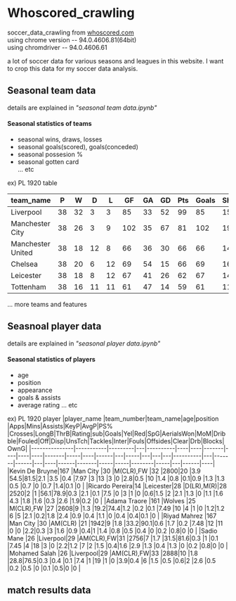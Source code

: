 # Whoscored_crawling
soccer_data_crawling from [whoscored.com](http://whoscored.com)  
using chrome version --  94.0.4606.81(64bit)  
using chromdriver -- 94.0.4606.61

a lot of soccer data for various seasons and leagues in this website.
I want to crop this data for my soccer data analysis.

## Seasonal team data
details are explained in *"seasonal team data.ipynb"* 

#### Seasonal statistics of teams
  - seasonal wins, draws, losses
  - seasonal goals(scored), goals(conceded)  
  - seasonal possesion %
  - seasonal gotten card  
... etc

ex) PL 1920 table

|team_name        |P  |W        |D  |L         |GF |GA  |GD |Pts|Goals|Shotspg|Yellow|Red|Poss%|Pass%|A_Won|Rating|Shotedpg|Tacklespg|Interceptpg|Foulspg|Offsidespg|ShotsOTpg|Dribblespg|Fouledpg|
|-----------------|---|---------|---|----------|---|----|---|---|-----|-------|------|---|-----|-----|-----|------|--------|---------|-----------|-------|----------|-----------|----------|--------|
|Liverpool        |38 |32       |3  |3         |85 |33  |52 |99 |85   |15.6   |38    |1  |59.6 |84.3 |17.6 |6.94  |9       |14.5     |9.3        |8.7    |1.4       |6.1       |10.2      |7.7     |
|Manchester City  |38 |26       |3  |9         |102|35  |67 |81 |102  |19.6   |60    |4  |62.6 |89.3 |13.6 |7.05  |7.4     |13.5     |9.3        |9.5    |1.8       |7         |12.8      |7.8     |
|Manchester United|38 |18       |12 |8         |66 |36  |30 |66 |66   |14.3   |73    |0  |54.6 |83.6 |15   |6.83  |10.3    |15.3     |9.9        |11.1   |1.5       |5.7       |11.7      |11.2    |
|Chelsea          |38 |20       |6  |12        |69 |54  |15 |66 |69   |16.4   |60    |0  |57.9 |85.2 |18.7 |6.86  |8.5     |16.8     |12.1       |10.2   |1.7       |5.9       |12.1      |10.1    |
|Leicester        |38 |18       |8  |12        |67 |41  |26 |62 |67   |14.2   |41    |3  |55.1 |82.8 |17.8 |6.87  |9.9     |19.5     |11.1       |11     |1.7       |5         |9.9       |11.7    |
|Tottenham        |38 |16       |11 |11        |61 |47  |14 |59 |61   |11.7   |82    |3  |51.5 |81.4 |17.1 |6.78  |14.2    |17.5     |10         |11.1   |1.7       |4.2       |11.8      |11.2    |



... more teams and features 


## Seasnoal player data
details are explained in *"seasonal player data.ipynb"*

#### Seasonal statistics of players
  - age
  - position
  - appearance
  - goals & assists
  - average rating
  ... etc

ex) PL 1920 player 
|player_name    |team_number|team_name|age|position  |Apps|Mins|Assists|KeyP|AvgP|PS% |Crosses|LongB|ThrB|Rating|sub|Goals|Yel|Red|SpG|AerialsWon|MoM|Dribble|Fouled|Off|Disp|UnsTch|Tackles|Inter|Fouls|Offsides|Clear|Drb|Blocks|OwnG|
|---------------|-----------|---------|---|----------|----|----|-------|----|----|----|-------|-----|----|------|---|-----|---|---|---|----------|---|-------|------|---|----|------|-------|-----|-----|--------|-----|---|------|----|
|Kevin De Bruyne|167        |Man City |30 |M(CLR),FW |32  |2800|20     |3.9 |54.5|81.5|2.1    |3.5  |0.4 |7.97  |3  |13   |3  |0  |2.8|0.5       |10 |1.4    |0.8   |0.1|0.9 |1.3   |1.3    |0.5  |0.7  |0       |0.7  |1.4|0.1   |0   |
|Ricardo Pereira|14         |Leicester|28 |D(LR),M(R)|28  |2520|2      |1   |56.1|78.9|0.3    |2.1  |0.1 |7.5   |0  |3    |1  |0  |0.6|1.5       |2  |2.1    |1.3   |0  |1.1 |1.6   |4.3    |1.8  |1.6  |0.3     |2.6  |1.9|0.2   |0   |
|Adama Traore   |161        |Wolves   |25 |M(CLR),FW |27  |2608|9      |1.3 |19.2|74.4|1.2    |0.2  |0.1 |7.49  |10 |4    |1  |0  |1.2|1.2       |6  |5      |2.1   |0.2|1.8 |2.4   |0.9    |0.4  |1.1  |0       |0.4  |0.4|0.1   |0   |
|Riyad Mahrez   |167        |Man City |30 |AM(CLR)   |21  |1942|9      |1.8 |33.2|90.1|0.6    |1.7  |0.2 |7.48  |12 |11   |0  |0  |2.2|0.3       |3  |1.6    |0.9   |0.4|1   |1.4   |0.8    |0.5  |0.4  |0       |0.2  |0.8|0     |0   |
|Sadio Mane     |26         |Liverpool|29 |AM(CLR),FW|31  |2756|7      |1.7 |31.5|81.6|0.3    |1    |0.1 |7.45  |4  |18   |3  |0  |2.2|1.2       |7  |2      |1.5   |0.4|1.6 |2.9   |1.3    |0.4  |1.3  |0       |0.2  |0.8|0     |0   |
|Mohamed Salah  |26         |Liverpool|29 |AM(CLR),FW|33  |2888|10     |1.8 |28.8|76.5|0.3    |0.4  |0.1 |7.4   |1  |19   |1  |0  |3.9|0.4       |6  |1.5    |0.5   |0.6|2   |2.6   |0.5    |0.2  |0.5  |0       |0.1  |0.5|0     |0   |


## match results data 




